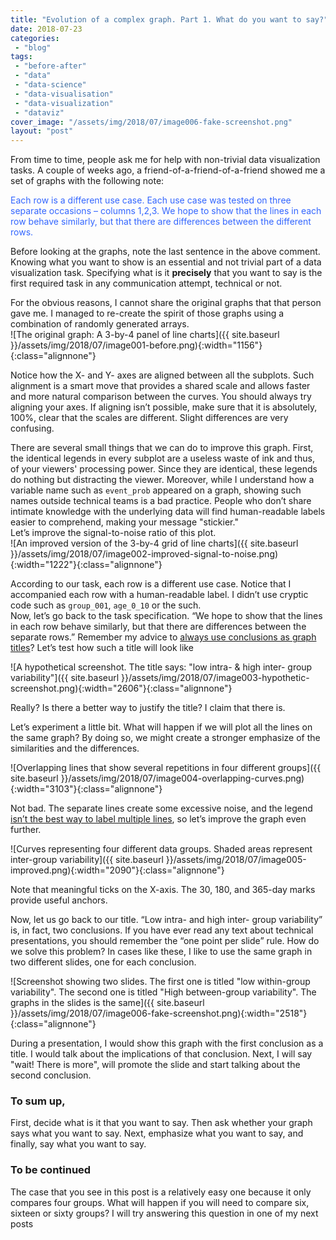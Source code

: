 ```yaml
---
title: "Evolution of a complex graph. Part 1. What do you want to say?"
date: 2018-07-23
categories: 
 - "blog"
tags: 
 - "before-after"
 - "data"
 - "data-science"
 - "data-visualisation"
 - "data-visualization"
 - "dataviz"
cover_image: "/assets/img/2018/07/image006-fake-screenshot.png"
layout: "post"
---
```


From time to time, people ask me for help with non-trivial data visualization tasks. A couple of weeks ago, a friend-of-a-friend-of-a-friend showed me a set of graphs with the following note:

<span style="color:#3366ff;">Each row is a different use case. Each use case was tested on three separate occasions – columns 1,2,3. We hope to show that the lines in each row behave similarly, but that there are differences between the different rows.</span>

Before looking at the graphs, note the last sentence in the above comment. Knowing what you want to show is an essential and not trivial part of a data visualization task. Specifying what is it **precisely** that you want to say is the first required task in any communication attempt, technical or not.

For the obvious reasons, I cannot share the original graphs that that person gave me. I managed to re-create the spirit of those graphs using a combination of randomly generated arrays.  
![The original graph: A 3-by-4 panel of line charts]({{ site.baseurl }}/assets/img/2018/07/image001-before.png){:width="1156"}{:class="alignnone"}

Notice how the X- and Y- axes are aligned between all the subplots. Such alignment is a smart move that provides a shared scale and allows faster and more natural comparison between the curves. You should always try aligning your axes. If aligning isn’t possible, make sure that it is absolutely, 100%, clear that the scales are different. Slight differences are very confusing.

There are several small things that we can do to improve this graph. First, the identical legends in every subplot are a useless waste of ink and thus, of your viewers' processing power. Since they are identical, these legends do nothing but distracting the viewer. Moreover, while I understand how a variable name such as `event_prob` appeared on a graph, showing such names outside technical teams is a bad practice. People who don’t share intimate knowledge with the underlying data will find human-readable labels easier to comprehend, making your message "stickier."  
Let’s improve the signal-to-noise ratio of this plot.  
![An improved version of the 3-by-4 grid of line charts]({{ site.baseurl }}/assets/img/2018/07/image002-improved-signal-to-noise.png){:width="1222"}{:class="alignnone"}

According to our task, each row is a different use case. Notice that I accompanied each row with a human-readable label. I didn’t use cryptic code such as `group_001`, `age_0_10` or the such.  
Now, let’s go back to the task specification. “We hope to show that the lines in each row behave similarly, but that there are differences between the separate rows.” Remember my advice to [always use conclusions as graph titles](http://gorelik.net/2018/06/25/c-for-conclusion/)? Let’s test how such a title will look like

![A hypothetical screenshot. The title says: "low intra- & high inter- group variability"]({{ site.baseurl }}/assets/img/2018/07/image003-hypothetic-screenshot.png){:width="2606"}{:class="alignnone"}

Really? Is there a better way to justify the title? I claim that there is.

Let’s experiment a little bit. What will happen if we will plot all the lines on the same graph? By doing so, we might create a stronger emphasize of the similarities and the differences.

![Overlapping lines that show several repetitions in four different groups]({{ site.baseurl }}/assets/img/2018/07/image004-overlapping-curves.png){:width="3103"}{:class="alignnone"}

Not bad. The separate lines create some excessive noise, and the legend [isn’t the best way to label multiple lines](http://gorelik.net/2017/04/12/chart-legends-and-the-muttonchops/), so let’s improve the graph even further.

![Curves representing four different data groups. Shaded areas represent inter-group variability]({{ site.baseurl }}/assets/img/2018/07/image005-improved.png){:width="2090"}{:class="alignnone"}

Note that meaningful ticks on the X-axis. The 30, 180, and 365-day marks provide useful anchors.

Now, let us go back to our title. “Low intra- and high inter- group variability” is, in fact, two conclusions. If you have ever read any text about technical presentations, you should remember the “one point per slide” rule. How do we solve this problem? In cases like these, I like to use the same graph in two different slides, one for each conclusion.

![Screenshot showing two slides. The first one is titled "low within-group variability". The second one is titled "High between-group variability". The graphs in the slides is the same]({{ site.baseurl }}/assets/img/2018/07/image006-fake-screenshot.png){:width="2518"}{:class="alignnone"}

During a presentation, I would show this graph with the first conclusion as a title. I would talk about the implications of that conclusion. Next, I will say "wait! There is more", will promote the slide and start talking about the second conclusion.

### To sum up,

First, decide what is it that you want to say. Then ask whether your graph says what you want to say. Next, emphasize what you want to say, and finally, say what you want to say.

### To be continued

The case that you see in this post is a relatively easy one because it only compares four groups. What will happen if you will need to compare six, sixteen or sixty groups? I will try answering this question in one of my next posts
